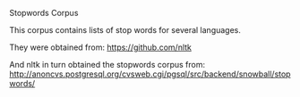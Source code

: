 Stopwords Corpus

This corpus contains lists of stop words for several languages.

They were obtained from:
https://github.com/nltk

And nltk in turn obtained the stopwords corpus from:
http://anoncvs.postgresql.org/cvsweb.cgi/pgsql/src/backend/snowball/stopwords/